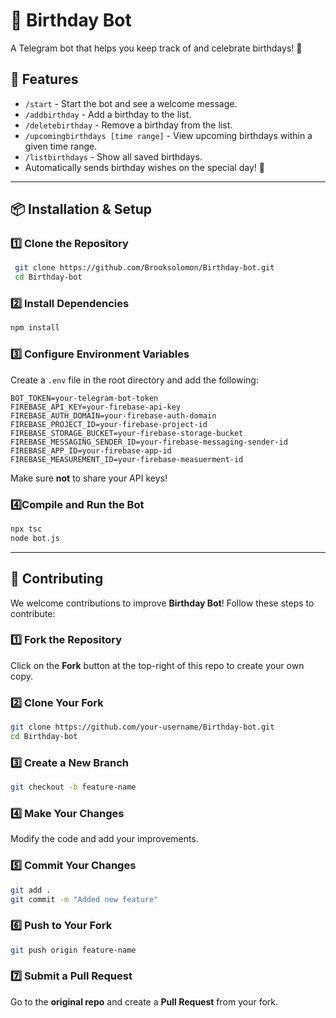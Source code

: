 # 🎉 Birthday Bot

A Telegram bot that helps you keep track of and celebrate birthdays! 🎂

## 🚀 Features
- `/start` - Start the bot and see a welcome message.
- `/addbirthday` - Add a birthday to the list.
- `/deletebirthday` - Remove a birthday from the list.
- `/upcomingbirthdays [time range]` - View upcoming birthdays within a given time range.
- `/listbirthdays` - Show all saved birthdays.
- Automatically sends birthday wishes on the special day! 🎈

---

## 📦 Installation & Setup

### **1️⃣ Clone the Repository**
```sh
 git clone https://github.com/Brooksolomon/Birthday-bot.git
 cd Birthday-bot
```

### **2️⃣ Install Dependencies**
```sh
npm install
```

### **3️⃣ Configure Environment Variables**
Create a `.env` file in the root directory and add the following:
```env
BOT_TOKEN=your-telegram-bot-token
FIREBASE_API_KEY=your-firebase-api-key
FIREBASE_AUTH_DOMAIN=your-firebase-auth-domain
FIREBASE_PROJECT_ID=your-firebase-project-id
FIREBASE_STORAGE_BUCKET=your-firebase-storage-bucket
FIREBASE_MESSAGING_SENDER_ID=your-firebase-messaging-sender-id
FIREBASE_APP_ID=your-firebase-app-id
FIREBASE_MEASUREMENT_ID=your-firebase-measuerment-id
```
Make sure **not** to share your API keys!

### **4️⃣Compile and Run the Bot**
```sh
npx tsc
node bot.js
```

---

## 🤝 Contributing
We welcome contributions to improve **Birthday Bot**! Follow these steps to contribute:

### **1️⃣ Fork the Repository**
Click on the **Fork** button at the top-right of this repo to create your own copy.

### **2️⃣ Clone Your Fork**
```sh
git clone https://github.com/your-username/Birthday-bot.git
cd Birthday-bot
```

### **3️⃣ Create a New Branch**
```sh
git checkout -b feature-name
```

### **4️⃣ Make Your Changes**
Modify the code and add your improvements.

### **5️⃣ Commit Your Changes**
```sh
git add .
git commit -m "Added new feature"
```

### **6️⃣ Push to Your Fork**
```sh
git push origin feature-name
```

### **7️⃣ Submit a Pull Request**
Go to the **original repo** and create a **Pull Request** from your fork.



